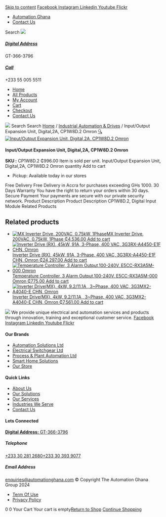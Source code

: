 [Skip to content](https://store.automationghana.com/product/digital-input-module-cp1w8d-2-omron/#content)
[ Facebook ](https://www.facebook.com/automationgh/) [ Instagram ](https://www.instagram.com/automationgh/) [ Linkedin ](https://www.linkedin.com/company/the-automation-ghana-limited/) [ Youtube ](https://www.youtube.com/channel/UCurrRDUSm5oIW39VXjn1u0w) [ Flickr ](https://www.flickr.com/photos/181794037@N07/)
  * [ Automation Ghana ](https://automationghana.com)
  * [ Contact Us ](https://store.automationghana.com/contact/)


Search
[ ![](https://store.automationghana.com/wp-content/uploads/2024/04/Website-TAGG-Logo-BLUE.png) ](https://store.automationghana.com/)
[ ](https://maps.app.goo.gl/m4xeaagWCNbLk4jM6)
#####  [ Digital Address ](https://maps.app.goo.gl/m4xeaagWCNbLk4jM6)
GT-366-3796 
[ ](tel:+233550055511)
#####  [ Call ](tel:+233550055511)
+233 55 005 5511 
  * [Home](https://store.automationghana.com/)
  * [All Products](https://store.automationghana.com/shop/)
  * [My Account](https://store.automationghana.com/my-account/)
  * [Cart](https://store.automationghana.com/cart/)
  * [Checkout](https://store.automationghana.com/checkout/)
  * [Contact Us](https://store.automationghana.com/contact/)


[![](https://store.automationghana.com/wp-content/uploads/2024/04/AutomationGhana_logo_white.png)](https://store.automationghana.com)
Search
Search
[Home](https://store.automationghana.com) / [Industrial Automation & Drives](https://store.automationghana.com/product-category/industrial-automation/) / Input/Output Expansion Unit, Digital,2A, CP1W8D.2 Omron
[🔍](https://store.automationghana.com/product/digital-input-module-cp1w8d-2-omron/)
[![Input/Output Expansion Unit, Digital,2A, CP1W8D.2 Omron](https://store.automationghana.com/wp-content/uploads/2020/04/CP1W.png)](https://store.automationghana.com/wp-content/uploads/2020/04/CP1W.png)
####  Input/Output Expansion Unit, Digital,2A, CP1W8D.2 Omron 
**SKU :** CP1W8D.2 
₵996.00
Item is sold per unit.
Input/Output Expansion Unit, Digital,2A, CP1W8D.2 Omron quantity
Add to cart
  * Pickup: Available today in our stores


Free Delivery 
Free Delivery in Accra for purchases exceeding GHs 1000. 
30 Days Warranty 
You have the right to return your orders within 30 days. 
Secure Payment 
Your payments are secure with our private security network. 
Product Description
Product Description
CP1W8D.2, Digital Input Module
Related Products 
## Related products
  * [![MX Inverter Drive, 200VAC, 0.75kW, 1Phase](https://store.automationghana.com/wp-content/uploads/2020/04/MX2-series-OMRON-300x300.jpg)MX Inverter Drive, 200VAC, 0.75kW, 1Phase ₵4,536.00 ](https://store.automationghana.com/product/mx-inverter-drive-3g3mx2-ab007-e-chn-omron/)
[Add to cart](https://store.automationghana.com/product/digital-input-module-cp1w8d-2-omron/?add-to-cart=1991)
  * [![Inverter Drive \(RX\), 45kW, 91A, 3-Phase, 400 VAC, 3G3RX-A4450-E1F CHN, Omron](https://store.automationghana.com/wp-content/uploads/2020/04/RX-Series-Omron-1-300x300.jpg)Inverter Drive (RX), 45kW, 91A, 3-Phase, 400 VAC, 3G3RX-A4450-E1F CHN, Omron ₵24,297.00 ](https://store.automationghana.com/product/rx-inverter-drive-3g3rx-a4450-e1f-chn-omron/)
[Add to cart](https://store.automationghana.com/product/digital-input-module-cp1w8d-2-omron/?add-to-cart=1589)
  * [![Temperature Controller, 3 Alarm Output,100-240V, E5CC-RX3A5M-000 Omron](https://store.automationghana.com/wp-content/uploads/2020/04/E5CC-RX3A5M.jpg)Temperature Controller, 3 Alarm Output,100-240V, E5CC-RX3A5M-000 Omron ₵775.00 ](https://store.automationghana.com/product/temperature-controller-e5cc-rx3a5m-000-omron/)
[Add to cart](https://store.automationghana.com/product/digital-input-module-cp1w8d-2-omron/?add-to-cart=1590)
  * [![Inverter Drive\(MX\), 4kW, 9.2/11.1A , 3~Phase, 400 VAC, 3G3MX2-A4040-E CHN, Omron](https://store.automationghana.com/wp-content/uploads/2020/04/MX2-series-OMRON-300x300.jpg)Inverter Drive(MX), 4kW, 9.2/11.1A , 3~Phase, 400 VAC, 3G3MX2-A4040-E CHN, Omron ₵7,561.00 ](https://store.automationghana.com/product/mx-inverter-drive-3g3mx2-a4040-e-chn-omron/)
[Add to cart](https://store.automationghana.com/product/digital-input-module-cp1w8d-2-omron/?add-to-cart=1579)


![](https://store.automationghana.com/wp-content/uploads/2024/04/AutomationGhana_logo_white.png)
We provide unique electrical and automation services and products through innovation, training and exceptional customer service.
[ Facebook ](https://www.facebook.com/automationgh/) [ Instagram ](https://www.instagram.com/automationgh/) [ Linkedin ](https://www.linkedin.com/company/the-automation-ghana-limited/) [ Youtube ](https://www.youtube.com/channel/UCurrRDUSm5oIW39VXjn1u0w) [ Flickr ](https://www.flickr.com/photos/181794037@N07/)
#### Our Brands
  * [ Automation Solutions Ltd ](https://store.automationghana.com/product/digital-input-module-cp1w8d-2-omron/)
  * [ Electrical Switchgear Ltd ](https://store.automationghana.com/product/digital-input-module-cp1w8d-2-omron/)
  * [ Process & Plant Automation Ltd ](https://store.automationghana.com/product/digital-input-module-cp1w8d-2-omron/)
  * [ Smart Home Solutions ](https://store.automationghana.com/product/digital-input-module-cp1w8d-2-omron/)
  * [ Our Store ](https://store.automationghana.com/product/digital-input-module-cp1w8d-2-omron/)


#### Quick Links
  * [ About Us ](https://store.automationghana.com/product/digital-input-module-cp1w8d-2-omron/)
  * [ Our Solutions ](https://store.automationghana.com/product/digital-input-module-cp1w8d-2-omron/)
  * [ Our Services ](https://store.automationghana.com/product/digital-input-module-cp1w8d-2-omron/)
  * [ Industries We Serve ](https://store.automationghana.com/product/digital-input-module-cp1w8d-2-omron/)
  * [ Contact Us ](https://store.automationghana.com/product/digital-input-module-cp1w8d-2-omron/)


#### Lets Connected
[**Digital Address:** GT-366-3796](https://maps.app.goo.gl/m4xeaagWCNbLk4jM6)
#####  Telephone 
[ +233 30 281 2680](tel:+233302812680)[+233 30 393 9077](https://store.automationghana.com/product/digital-input-module-cp1w8d-2-omron/+233303939077)
#####  Email Address 
enquiries@automationghana.com 
© Copyright The Automation Ghana Group 2024
  * [ Term Of Use ](https://store.automationghana.com/product/digital-input-module-cp1w8d-2-omron/)
  * [ Privacy Policy ](https://store.automationghana.com/product/digital-input-module-cp1w8d-2-omron/)


0
0
Your Cart
Your cart is empty[Return to Shop](https://store.automationghana.com/shop/)
[Continue Shopping](https://store.automationghana.com/product/digital-input-module-cp1w8d-2-omron/)

